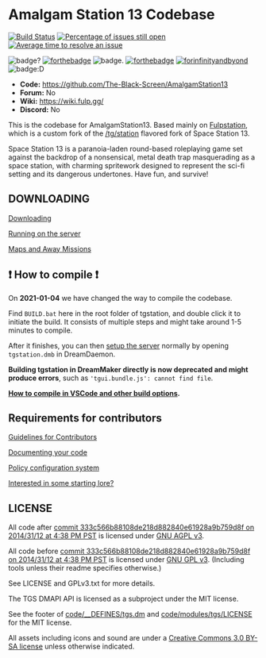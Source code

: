 # Amalgam Station 13 Codebase

[![Build Status](https://github.com/The-Black-Screen/AmalgamStation13/workflows/CI%20Suite/badge.svg)](https://github.com/The-Black-Station/AmalgamStation13/actions?query=event%3Apush+branch%3Amaster)
[![Percentage of issues still open](https://isitmaintained.com/badge/open/The-Black-Screen/AmalgamStation13.svg)](https://isitmaintained.com/project/The-Black-Screen/AmalgamStation13 "Percentage of issues still open")
[![Average time to resolve an issue](https://isitmaintained.com/badge/resolution/The-Black-Screen/AmalgamStation13.svg)](https://isitmaintained.com/project/The-Black-Screen/AmalgamStation13 "Average time to resolve an issue")

![badge?](https://forthebadge.com/images/badges/0-percent-optimized.svg)	[![forthebadge](https://forthebadge.com/images/badges/built-with-resentment.svg)](https://forthebadge.com)	![badge.](https://forthebadge.com/images/badges/contains-tasty-spaghetti-code.svg)	[![forthebadge](https://forthebadge.com/images/badges/contains-technical-debt.svg)](https://user-images.githubusercontent.com/8171642/50290880-ffef5500-043a-11e9-8270-a2e5b697c86c.png)	[![forinfinityandbyond](https://user-images.githubusercontent.com/5211576/29499758-4efff304-85e6-11e7-8267-62919c3688a9.gif)](https://www.reddit.com/r/SS13/comments/5oplxp/what_is_the_main_problem_with_byond_as_an_engine/dclbu1a)	![badge:D](https://forthebadge.com/images/badges/powered-by-black-magic.svg)	

* **Code:** https://github.com/The-Black-Screen/AmalgamStation13
* **Forum:** No
* **Wiki:** https://wiki.fulp.gg/
* **Discord:** No

This is the codebase for AmalgamStation13. Based mainly on [Fulpstation](https://github.com/fulpstation/fulpstation), which is a custom fork of the [/tg/station](https://github.com/tgstation/tgstation) flavored fork of Space Station 13.

Space Station 13 is a paranoia-laden round-based roleplaying game set against the backdrop of a nonsensical, metal death trap masquerading as a space station, with charming spritework designed to represent the sci-fi setting and its dangerous undertones. Have fun, and survive!

## DOWNLOADING
[Downloading](.github/DOWNLOADING.md)

[Running on the server](.github/RUNNING_A_SERVER.md)

[Maps and Away Missions](.github/MAPS_AND_AWAY_MISSIONS.md)

## :exclamation: How to compile :exclamation:

On **2021-01-04** we have changed the way to compile the codebase.

Find `BUILD.bat` here in the root folder of tgstation, and double click it to initiate the build. It consists of multiple steps and might take around 1-5 minutes to compile.

After it finishes, you can then [setup the server](.github/RUNNING_A_SERVER.md) normally by opening `tgstation.dmb` in DreamDaemon.

**Building tgstation in DreamMaker directly is now deprecated and might produce errors**, such as `'tgui.bundle.js': cannot find file`.

**[How to compile in VSCode and other build options](tools/build/README.md).**

## Requirements for contributors
[Guidelines for Contributors](.github/CONTRIBUTING.md)

[Documenting your code](.github/AUTODOC_GUIDE.md)

[Policy configuration system](.github/POLICYCONFIG.md)

[Interested in some starting lore?](https://github.com/tgstation/common_core)

## LICENSE

All code after [commit 333c566b88108de218d882840e61928a9b759d8f on 2014/31/12 at 4:38 PM PST](https://github.com/fulpstation/fulpstation/commit/333c566b88108de218d882840e61928a9b759d8f) is licensed under [GNU AGPL v3](https://www.gnu.org/licenses/agpl-3.0.html).

All code before [commit 333c566b88108de218d882840e61928a9b759d8f on 2014/31/12 at 4:38 PM PST](https://github.com/fulpstation/fulpstation/commit/333c566b88108de218d882840e61928a9b759d8f) is licensed under [GNU GPL v3](https://www.gnu.org/licenses/gpl-3.0.html).
(Including tools unless their readme specifies otherwise.)

See LICENSE and GPLv3.txt for more details.

The TGS DMAPI API is licensed as a subproject under the MIT license.

See the footer of [code/__DEFINES/tgs.dm](./code/__DEFINES/tgs.dm) and [code/modules/tgs/LICENSE](./code/modules/tgs/LICENSE) for the MIT license.

All assets including icons and sound are under a [Creative Commons 3.0 BY-SA license](https://creativecommons.org/licenses/by-sa/3.0/) unless otherwise indicated.
